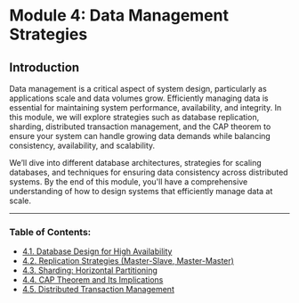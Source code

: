 # Module 4: Data Management Strategies

## Introduction

Data management is a critical aspect of system design, particularly as applications scale and data volumes grow. Efficiently managing data is essential for maintaining system performance, availability, and integrity. In this module, we will explore strategies such as database replication, sharding, distributed transaction management, and the CAP theorem to ensure your system can handle growing data demands while balancing consistency, availability, and scalability.

We’ll dive into different database architectures, strategies for scaling databases, and techniques for ensuring data consistency across distributed systems. By the end of this module, you'll have a comprehensive understanding of how to design systems that efficiently manage data at scale.

---

### Table of Contents:
- [4.1. Database Design for High Availability](./section_4_1.md)
- [4.2. Replication Strategies (Master-Slave, Master-Master)](./section_4_2.md)
- [4.3. Sharding: Horizontal Partitioning](./section_4_3.md)
- [4.4. CAP Theorem and Its Implications](./section_4_4.md)
- [4.5. Distributed Transaction Management](./section_4_5.md)
